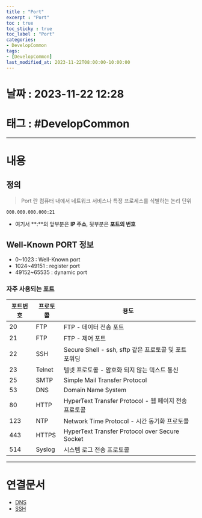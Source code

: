 ```yaml
---
title : "Port"
excerpt : "Port"
toc : true
toc_sticky : true
toc_label : "Port"
categories:
- DevelopCommon
tags:
- [DevelopCommon]
last_modified_at: 2023-11-22T08:00:00-10:00:00
---
```


# 날짜 : 2023-11-22 12:28

# 태그 : #DevelopCommon
---

# 내용

## 정의
> Port 란
>컴퓨터 내에서 네트워크 서비스나 특정 프로세스를 식별하는 논리 단위

```
000.000.000.000:21
```

- 여기서 **:**의 앞부분은 **IP 주소**, 뒷부분은 **포트의 번호**

## Well-Known PORT 정보
- 0~1023 : Well-Known port
- 1024~49151 : register port
- 49152~65535 : dynamic port

### 자주 사용되는 포트

| 포트번호 | 프로토콜 | 용도                                                  |
| -------- | -------- | ----------------------------------------------------- |
| 20       | FTP      | FTP - 데이터 전송 포트                                |
| 21       | FTP      | FTP - 제어 포트                                       |
| 22       | SSH      | Secure Shell - ssh, sftp 같은 프로토콜 및 포트 포워딩 |
| 23       | Telnet   | 텔넷 프로토콜 - 암호화 되지 않는 텍스트 통신          |
| 25       | SMTP     | Simple Mail Transfer Protocol                         |
| 53       | DNS      | Domain Name System                                    |
| 80       | HTTP     | HyperText Transfer Protocol - 웹 페이지 전송 프로토콜 |
| 123      | NTP      | Network Time Protocol - 시간 동기화 프로토콜          |
| 443      | HTTPS    | HyperText Transfer Protocol over Secure Socket        |
| 514      | Syslog   | 시스템 로그 전송 프로토콜                             |

---

# 연결문서
- [DNS](../../servercommon/servercommon-DNS)
- [SSH](../../통신/통신-SSH)
